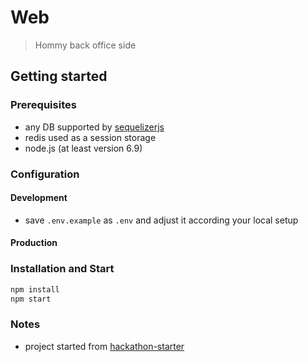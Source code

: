 # Web
> Hommy back office side

## Getting started

### Prerequisites

* any DB supported by [sequelizerjs]('http://docs.sequelizejs.com/en/v3/')
* redis used as a session storage
* node.js (at least version 6.9)

### Configuration

#### Development

* save `.env.example` as `.env` and adjust it according your local setup

#### Production


### Installation and Start

```bash
npm install
npm start
```

### Notes

* project started from [hackathon-starter]('https://github.com/sahat/hackathon-starter')
